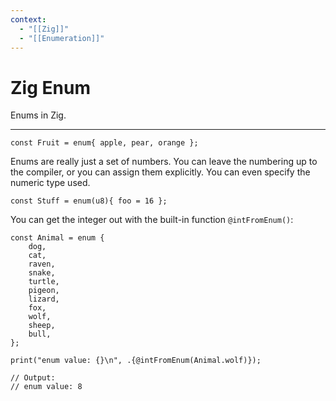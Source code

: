 ```yaml
---
context:
  - "[[Zig]]"
  - "[[Enumeration]]"
---
```


# Zig Enum

Enums in Zig.

---

```zig
const Fruit = enum{ apple, pear, orange };
```

Enums are really just a set of numbers. You can leave the numbering up to the compiler, or you can assign them explicitly. You can even specify the numeric type used.

```zig
const Stuff = enum(u8){ foo = 16 };
```

You can get the integer out with the built-in function `@intFromEnum()`:

```zig
const Animal = enum {
    dog,
    cat,
    raven,
    snake,
    turtle,
    pigeon,
    lizard,
    fox,
    wolf,
    sheep,
    bull,
};

print("enum value: {}\n", .{@intFromEnum(Animal.wolf)});

// Output:
// enum value: 8
```
